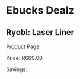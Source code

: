 
# Ebucks Dealz
## Ryobi: Laser Liner
[Product Page](https://www.ebucks.com/web/shop/productSelected.do?prodId=335509431&catId=1234935127)

Price: R669.00

Savings: 


	